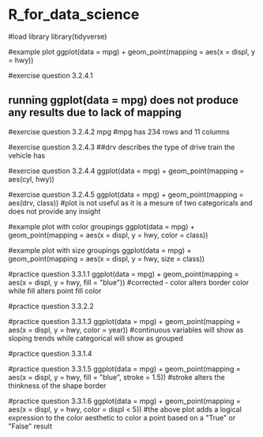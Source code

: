 # R_for_data_science

#load library
library(tidyverse)

#example plot
ggplot(data = mpg) + 
  geom_point(mapping = aes(x = displ, y = hwy))

#exercise question 3.2.4.1
## running ggplot(data = mpg) does not produce any results due to lack of mapping

#exercise question 3.2.4.2
mpg
#mpg has 234 rows and 11 columns

#exercise question 3.2.4.3
##drv describes the type of drive train the vehicle has

#exercise question 3.2.4.4
ggplot(data = mpg) + 
  geom_point(mapping = aes(cyl, hwy))

#exercise question 3.2.4.5
ggplot(data = mpg) + 
  geom_point(mapping = aes(drv, class))
#plot is not useful as it is a mesure of two categoricals and does not provide any insight

#example plot with color groupings
ggplot(data = mpg) + 
  geom_point(mapping = aes(x = displ, y = hwy, color = class))

#example plot with size groupings
ggplot(data = mpg) + 
  geom_point(mapping = aes(x = displ, y = hwy, size = class))

#practice question 3.3.1.1
ggplot(data = mpg) + 
  geom_point(mapping = aes(x = displ, y = hwy, fill = "blue"))
#corrected - color alters border color while fill alters point fill color

#practice question 3.3.2.2


#practice question 3.3.1.3
ggplot(data = mpg) + 
  geom_point(mapping = aes(x = displ, y = hwy, color = year))
#continuous variables will show as sloping trends while categorical will show as grouped

#practice question 3.3.1.4

#practice question 3.3.1.5
ggplot(data = mpg) + 
  geom_point(mapping = aes(x = displ, y = hwy, fill = "blue", stroke = 1.5))
#stroke alters the thinkness of the shape border

#practice question 3.3.1.6
ggplot(data = mpg) + 
  geom_point(mapping = aes(x = displ, y = hwy, color = displ < 5))
#the above plot adds a logical expression to the color aesthetic to color a point based on a "True" or "False" result
